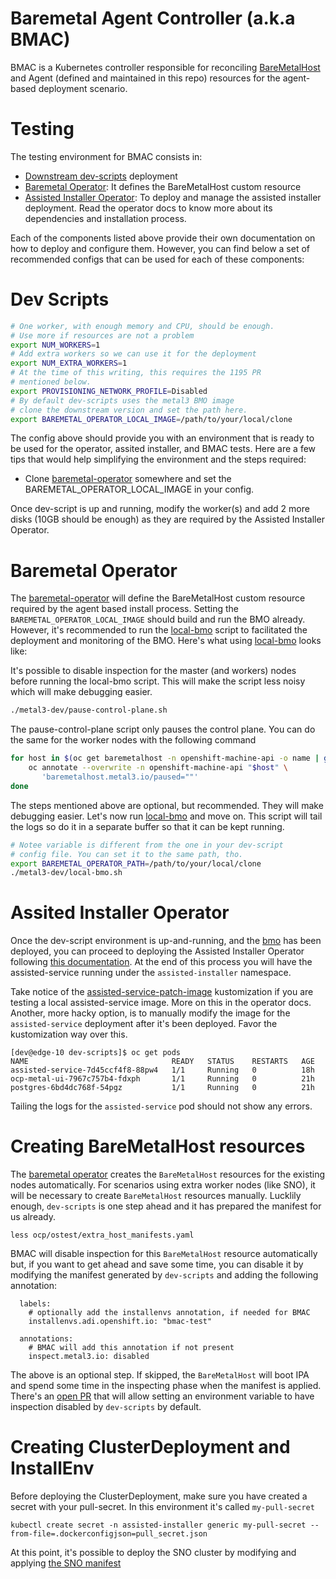 Baremetal Agent Controller (a.k.a BMAC)
==

BMAC is a Kubernetes controller responsible for reconciling [BareMetalHost][bmo] and Agent (defined
and maintained in this repo) resources for the agent-based deployment scenario.

Testing
==

The testing environment for BMAC consists in:

- [Downstream dev-scripts](https://github.com/openshift-metal3/dev-scripts/) deployment
- [Baremetal Operator][bmo]: It defines the BareMetalHost custom resource
- [Assisted Installer Operator](./operator.md): To deploy and manage the  assisted installer
  deployment. Read the operator docs to know more about its dependencies and installation process.


Each of the components listed above provide their own documentation on how to deploy and configure
them. However, you can find below a set of recommended configs that can be used for each of these
components:

Dev Scripts
===

```bash
# One worker, with enough memory and CPU, should be enough.
# Use more if resources are not a problem
export NUM_WORKERS=1
# Add extra workers so we can use it for the deployment
export NUM_EXTRA_WORKERS=1
# At the time of this writing, this requires the 1195 PR
# mentioned below.
export PROVISIONING_NETWORK_PROFILE=Disabled
# By default dev-scripts uses the metal3 BMO image
# clone the downstream version and set the path here.
export BAREMETAL_OPERATOR_LOCAL_IMAGE=/path/to/your/local/clone
```

The config above should provide you with an environment that is ready to be used for the operator,
assited installer, and BMAC tests. Here are a few tips that would help simplifying the environment
and the steps required:

- Clone [baremetal-operator][bmo] somewhere and set the BAREMETAL_OPERATOR_LOCAL_IMAGE in your config.

Once dev-script is up and running, modify the worker(s) and add 2 more disks (10GB should be enough)
as they are required by the Assisted Installer Operator.

Baremetal Operator
==

The [baremetal-operator][bmo] will define the BareMetalHost custom resource required by the agent
based install process. Setting the `BAREMETAL_OPERATOR_LOCAL_IMAGE` should build and run the BMO
already. However, it's recommended to run the [local-bmo][local-bmo] script to facilitated the
deployment and monitoring of the BMO. Here's what using [local-bmo][local-bmo] looks like:

It's possible to disable inspection for the master (and workers) nodes before running the local-bmo
script. This will make the script less noisy which will make debugging easier.

```bash
./metal3-dev/pause-control-plane.sh
```
The pause-control-plane script only pauses the control plane. You can do the same for the worker
nodes with the following command

```bash
for host in $(oc get baremetalhost -n openshift-machine-api -o name | grep -e '-worker-'); do
    oc annotate --overwrite -n openshift-machine-api "$host" \
       'baremetalhost.metal3.io/paused=""'
done
```

The steps mentioned above are optional, but recommended. They will make debugging easier. Let's now
run [local-bmo][local-bmo] and move on. This script will tail the logs so do it in a separate buffer
so that it can be kept running.

```bash
# Notee variable is different from the one in your dev-script
# config file. You can set it to the same path, tho.
export BAREMETAL_OPERATOR_PATH=/path/to/your/local/clone
./metal3-dev/local-bmo.sh

```

Assited Installer Operator
===

Once the dev-script environment is up-and-running, and the [bmo][bmo] has been deployed, you can
proceed to deploying the Assisted Installer Operator following [this documentation](./operator).
At the end of this process you will have the assisted-service running under the `assisted-installer`
namespace.

Take notice of the [assisted-service-patch-image][aspi-custom] kustomization if you are testing a local
assisted-service image. More on this in the operator docs. Another, more hacky option, is to
manually modify the image for the `assisted-service` deployment after it's been deployed. Favor the
kustomization way over this.


```
[dev@edge-10 dev-scripts]$ oc get pods
NAME                                READY   STATUS    RESTARTS   AGE
assisted-service-7d45ccf4f8-88pw4   1/1     Running   0          18h
ocp-metal-ui-7967c757b4-fdxph       1/1     Running   0          21h
postgres-6bd4dc768f-54pgz           1/1     Running   0          21h
```

Tailing the logs for the `assisted-service` pod should not show any errors.

Creating BareMetalHost resources
===

The [baremetal operator][bmo] creates the `BareMetalHost` resources for the existing nodes
automatically. For scenarios using extra worker nodes (like SNO), it will be necessary to create
`BareMetalHost` resources manually. Lucklily enough, `dev-scripts` is one step ahead and it has
prepared the manifest for us already.

```
less ocp/ostest/extra_host_manifests.yaml
```

BMAC will disable inspection for this `BareMetalHost` resource automatically but, if you want to get
ahead and save some time, you can disable it by modifying the manifest generated by `dev-scripts`
and adding the following annotation:

```
  labels:
    # optionally add the installenvs annotation, if needed for BMAC
    installenvs.adi.openshift.io: "bmac-test"

  annotations:
    # BMAC will add this annotation if not present
    inspect.metal3.io: disabled
```

The above is an optional step. If skipped, the `BareMetalHost` will boot IPA and spend some time in
the inspecting phase when the manifest is applied. There's an [open PR](https://github.com/openshift-metal3/dev-scripts/pull/1193/)
that will allow setting an environment variable to have inspection disabled by `dev-scripts` by default.


[bmo]: https://github.com/openshift/baremetal-operator
[local-bmo]: https://github.com/openshift-metal3/dev-scripts/blob/master/metal3-dev/local-bmo.sh
[aspi-custom]: https://github.com/openshift/assisted-service/blob/master/config/default/assisted-service-patch-image.yaml


Creating ClusterDeployment and InstallEnv
==

Before deploying the ClusterDeployment, make sure you have created a secret with your pull-secret.
In this environment it's called `my-pull-secret`

```
kubectl create secret -n assisted-installer generic my-pull-secret --from-file=.dockerconfigjson=pull_secret.json
```

At this point, it's possible to deploy the SNO cluster by modifying and applying [the SNO manifest](./crds/clusterDeployment-SNO.yaml)
